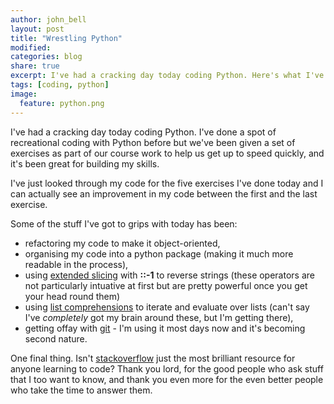 ```yaml
---
author: john_bell
layout: post
title: "Wrestling Python"
modified:
categories: blog
share: true
excerpt: I've had a cracking day today coding Python. Here's what I've picked up.
tags: [coding, python]
image:
  feature: python.png
---
```



I've had a cracking day today coding Python. I've done a spot of recreational coding with Python before but we've been given a set of exercises as part of our course work to help us get up to speed quickly, and it's been great for building my skills.

I've just looked through my code for the five exercises I've done today and I can actually see an improvement in my code between the first and the last exercise.

Some of the stuff I've got to grips with today has been:

* refactoring my code to make it object-oriented,
* organising my code into a python package (making it much more readable in the process),
* using [extended slicing](https://docs.python.org/2.3/whatsnew/section-slices.html) with __::-1__ to reverse strings (these operators are not particularly intuative at first but are pretty powerful once you get your head round them)
* using [list comprehensions](http://www.pythonforbeginners.com/basics/list-comprehensions-in-python) to iterate and evaluate over lists (can't say I've _completely_ got my brain around these, but I'm getting there),
* getting offay with [git](https://git-scm.com/) - I'm using it most days now and it's becoming second nature. 


One final thing. Isn't [stackoverflow](https://stackoverflow.com/) just the most brilliant resource for anyone learning to code? Thank you lord, for the good people who ask stuff that I too want to know, and thank you even more for the even better people who take the time to answer them.

